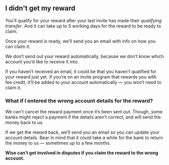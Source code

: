 ## I didn't get my reward  
You’ll qualify for your reward after your last invite has made their _qualifying transfer_. And it can take up to 5 working days for the reward to be ready to claim. 

Once your reward is ready, we’ll send you an email with info on how you can claim it.

We don’t send out your reward automatically, because we don’t know which account you’d like to receive it into.

If you haven’t received an email, it could be that you haven’t qualified for your reward just yet. If you’re on an invite program that rewards you with fee credit, it’ll be added to your account automatically — you won’t need to claim it.

### What if I entered the wrong account details for the reward? 

We can't cancel the reward payment once it’s been sent out. Though, some banks might reject a payment if the details aren’t correct, and will send the money back to us.

If we get the reward back, we’ll send you an email so you can update your account details. Bear in mind that it could take a while for the bank to return the money to us — sometimes up to a few months.

 **Wise can’t get involved in disputes if you claim the reward to the wrong account.**
